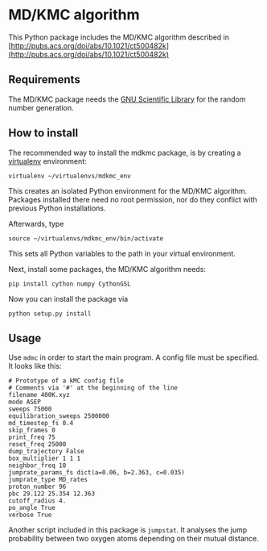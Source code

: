 MD/KMC algorithm
================

This Python package includes the MD/KMC algorithm described in 
[http://pubs.acs.org/doi/abs/10.1021/ct500482k](http://pubs.acs.org/doi/abs/10.1021/ct500482k)


Requirements
------------
The MD/KMC package needs the [GNU Scientific Library](http://www.gnu.org/software/gsl/)
for the random number generation.


How to install
--------------
The recommended way to install the mdkmc package, is by creating a [virtualenv](https://virtualenv.pypa.io/en/latest) environment:

    virtualenv ~/virtualenvs/mdkmc_env

This creates an isolated Python environment for the MD/KMC algorithm. Packages installed there need no root permission, nor do they conflict
with previous Python installations.

Afterwards, type

    source ~/virtualenvs/mdkmc_env/bin/activate

This sets all Python variables to the path in your virtual environment.

Next, install some packages, the MD/KMC algorithm needs:

    pip install cython numpy CythonGSL

Now you can install the package via

    python setup.py install

Usage
-----
Use `mdmc` in order to start the main program. A config file must be specified.
It looks like this:

    # Prototype of a kMC config file
    # Comments via '#' at the beginning of the line
    filename 400K.xyz
    mode ASEP
    sweeps 75000 
    equilibration_sweeps 2500000
    md_timestep_fs 0.4
    skip_frames 0
    print_freq 75
    reset_freq 25000
    dump_trajectory False
    box_multiplier 1 1 1
    neighbor_freq 10
    jumprate_params_fs dict(a=0.06, b=2.363, c=0.035)
    jumprate_type MD_rates
    proton_number 96
    pbc 29.122 25.354 12.363
    cutoff_radius 4.
    po_angle True
    verbose True


Another script included in this package is `jumpstat`. It analyses the jump probability
between two oxygen atoms depending on their mutual distance.
